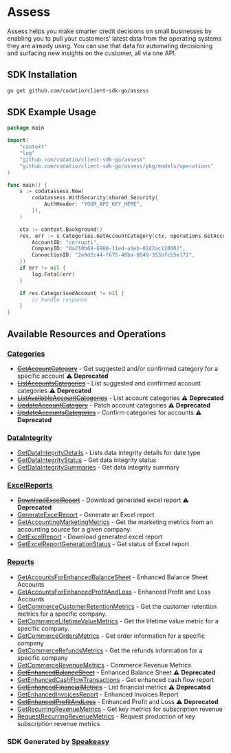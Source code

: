 # Assess

Assess helps you make smarter credit decisions on small businesses by enabling you to pull your customers' latest data from the operating systems they are already using.
You can use that data for automating decisioning and surfacing new insights on the customer, all via one API.

<!-- Start SDK Installation -->
## SDK Installation

```bash
go get github.com/codatio/client-sdk-go/assess
```
<!-- End SDK Installation -->

## SDK Example Usage
<!-- Start SDK Example Usage -->
```go
package main

import(
	"context"
	"log"
	"github.com/codatio/client-sdk-go/assess"
	"github.com/codatio/client-sdk-go/assess/pkg/models/operations"
)

func main() {
    s := codatassess.New(
        codatassess.WithSecurity(shared.Security{
            AuthHeader: "YOUR_API_KEY_HERE",
        }),
    )

    ctx := context.Background()
    res, err := s.Categories.GetAccountCategory(ctx, operations.GetAccountCategoryRequest{
        AccountID: "corrupti",
        CompanyID: "8a210b68-6988-11ed-a1eb-0242ac120002",
        ConnectionID: "2e9d2c44-f675-40ba-8049-353bfcb5e171",
    })
    if err != nil {
        log.Fatal(err)
    }

    if res.CategorisedAccount != nil {
        // handle response
    }
}
```
<!-- End SDK Example Usage -->

<!-- Start SDK Available Operations -->
## Available Resources and Operations


### [Categories](docs/categories/README.md)

* [~~GetAccountCategory~~](docs/categories/README.md#getaccountcategory) - Get suggested and/or confirmed category for a specific account :warning: **Deprecated**
* [~~ListAccountsCategories~~](docs/categories/README.md#listaccountscategories) - List suggested and confirmed account categories :warning: **Deprecated**
* [~~ListAvailableAccountCategories~~](docs/categories/README.md#listavailableaccountcategories) - List account categories :warning: **Deprecated**
* [~~UpdateAccountCategory~~](docs/categories/README.md#updateaccountcategory) - Patch account categories :warning: **Deprecated**
* [~~UpdateAccountsCategories~~](docs/categories/README.md#updateaccountscategories) - Confirm categories for accounts :warning: **Deprecated**

### [DataIntegrity](docs/dataintegrity/README.md)

* [GetDataIntegrityDetails](docs/dataintegrity/README.md#getdataintegritydetails) - Lists data integrity details for date type
* [GetDataIntegrityStatus](docs/dataintegrity/README.md#getdataintegritystatus) - Get data integrity status
* [GetDataIntegritySummaries](docs/dataintegrity/README.md#getdataintegritysummaries) - Get data integrity summary

### [ExcelReports](docs/excelreports/README.md)

* [~~DownloadExcelReport~~](docs/excelreports/README.md#downloadexcelreport) - Download generated excel report :warning: **Deprecated**
* [GenerateExcelReport](docs/excelreports/README.md#generateexcelreport) - Generate an Excel report
* [GetAccountingMarketingMetrics](docs/excelreports/README.md#getaccountingmarketingmetrics) - Get the marketing metrics from an accounting source for a given company.
* [GetExcelReport](docs/excelreports/README.md#getexcelreport) - Download generated excel report
* [GetExcelReportGenerationStatus](docs/excelreports/README.md#getexcelreportgenerationstatus) - Get status of Excel report

### [Reports](docs/reports/README.md)

* [GetAccountsForEnhancedBalanceSheet](docs/reports/README.md#getaccountsforenhancedbalancesheet) - Enhanced Balance Sheet Accounts
* [GetAccountsForEnhancedProfitAndLoss](docs/reports/README.md#getaccountsforenhancedprofitandloss) - Enhanced Profit and Loss Accounts
* [GetCommerceCustomerRetentionMetrics](docs/reports/README.md#getcommercecustomerretentionmetrics) - Get the customer retention metrics for a specific company.
* [GetCommerceLifetimeValueMetrics](docs/reports/README.md#getcommercelifetimevaluemetrics) - Get the lifetime value metric for a specific company.
* [GetCommerceOrdersMetrics](docs/reports/README.md#getcommerceordersmetrics) - Get order information for a specific company
* [GetCommerceRefundsMetrics](docs/reports/README.md#getcommercerefundsmetrics) - Get the refunds information for a specific company
* [GetCommerceRevenueMetrics](docs/reports/README.md#getcommercerevenuemetrics) - Commerce Revenue Metrics
* [~~GetEnhancedBalanceSheet~~](docs/reports/README.md#getenhancedbalancesheet) - Enhanced Balance Sheet :warning: **Deprecated**
* [GetEnhancedCashFlowTransactions](docs/reports/README.md#getenhancedcashflowtransactions) - Get enhanced cash flow report
* [~~GetEnhancedFinancialMetrics~~](docs/reports/README.md#getenhancedfinancialmetrics) - List financial metrics :warning: **Deprecated**
* [GetEnhancedInvoicesReport](docs/reports/README.md#getenhancedinvoicesreport) - Enhanced Invoices Report
* [~~GetEnhancedProfitAndLoss~~](docs/reports/README.md#getenhancedprofitandloss) - Enhanced Profit and Loss :warning: **Deprecated**
* [GetRecurringRevenueMetrics](docs/reports/README.md#getrecurringrevenuemetrics) - Get key metrics for subscription revenue
* [RequestRecurringRevenueMetrics](docs/reports/README.md#requestrecurringrevenuemetrics) - Request production of key subscription revenue metrics
<!-- End SDK Available Operations -->

### SDK Generated by [Speakeasy](https://docs.speakeasyapi.dev/docs/using-speakeasy/client-sdks)
